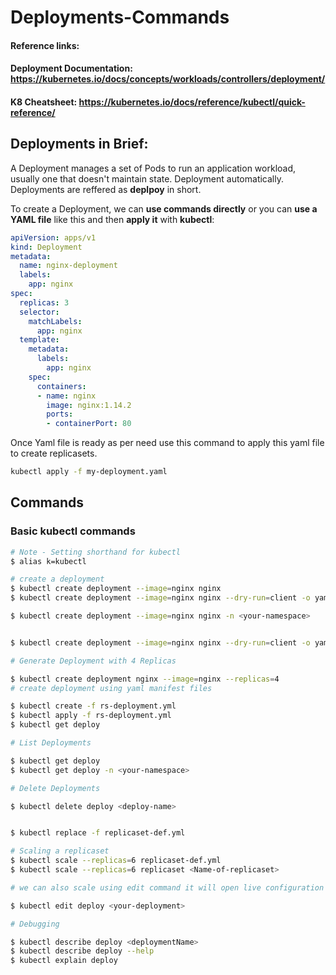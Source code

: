# Deployments-Commands

#### **Reference links:** 
#### Deployment Documentation: https://kubernetes.io/docs/concepts/workloads/controllers/deployment/
#### K8 Cheatsheet: https://kubernetes.io/docs/reference/kubectl/quick-reference/

## **Deployments in Brief**: 
A Deployment manages a set of Pods to run an application workload, usually one that doesn't maintain state. Deployment automatically. Deployments are reffered as **deplpoy** in short.

To create a Deployment, we can **use commands directly** or you can **use a YAML file** like this and then **apply it** with **kubectl**:

```yaml
apiVersion: apps/v1
kind: Deployment
metadata:
  name: nginx-deployment
  labels:
    app: nginx
spec:
  replicas: 3
  selector:
    matchLabels:
      app: nginx
  template:
    metadata:
      labels:
        app: nginx
    spec:
      containers:
      - name: nginx
        image: nginx:1.14.2
        ports:
        - containerPort: 80

```
Once Yaml file is ready as per need use this command to apply this yaml file to create replicasets.
```bash 
kubectl apply -f my-deployment.yaml
```

## Commands
### Basic kubectl commands
```bash
# Note - Setting shorthand for kubectl
$ alias k=kubectl

# create a deployment
$ kubectl create deployment --image=nginx nginx
$ kubectl create deployment --image=nginx nginx --dry-run=client -o yaml

$ kubectl create deployment --image=nginx nginx -n <your-namespace>


$ kubectl create deployment --image=nginx nginx --dry-run=client -o yaml > my-deployment.yaml

# Generate Deployment with 4 Replicas

$ kubectl create deployment nginx --image=nginx --replicas=4
# create deployment using yaml manifest files

$ kubectl create -f rs-deployment.yml
$ kubectl apply -f rs-deployment.yml
$ kubectl get deploy 

# List Deployments

$ kubectl get deploy
$ kubectl get deploy -n <your-namespace>

# Delete Deployments

$ kubectl delete deploy <deploy-name>


$ kubectl replace -f replicaset-def.yml

# Scaling a replicaset
$ kubectl scale --replicas=6 replicaset-def.yml
$ kubectl scale --replicas=6 replicaset <Name-of-replicaset>

# we can also scale using edit command it will open live configuration file for us which we can update and our rs will be updated.

$ kubectl edit deploy <your-deployment>

# Debugging

$ kubectl describe deploy <deploymentName>
$ kubectl describe deploy --help
$ kubectl explain deploy